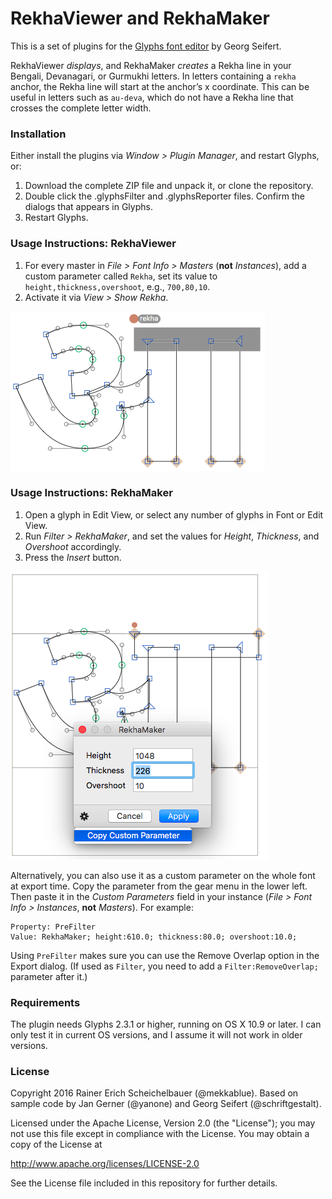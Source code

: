# RekhaViewer and RekhaMaker

This is a set of plugins for the [Glyphs font editor](http://glyphsapp.com/) by Georg Seifert.

RekhaViewer *displays*, and RekhaMaker *creates* a Rekha line in your Bengali, Devanagari, or Gurmukhi letters. In letters containing a `rekha` anchor, the Rekha line will start at the anchor’s x coordinate. This can be useful in letters such as `au-deva`, which do not have a Rekha line that crosses the complete letter width.

### Installation

Either install the plugins via *Window > Plugin Manager*, and restart Glyphs, or:

1. Download the complete ZIP file and unpack it, or clone the repository.
2. Double click the .glyphsFilter and .glyphsReporter files. Confirm the dialogs that appears in Glyphs.
3. Restart Glyphs.

### Usage Instructions: RekhaViewer

1. For every master in *File > Font Info > Masters* (**not** *Instances*), add a custom parameter called `Rekha`, set its value to `height,thickness,overshoot`, e.g., `700,80,10`.
2. Activate it via *View > Show Rekha*.

![RekhaViewer](RekhaViewer.png)

### Usage Instructions: RekhaMaker

1. Open a glyph in Edit View, or select any number of glyphs in Font or Edit View.
2. Run *Filter > RekhaMaker*, and set the values for *Height*, *Thickness*, and *Overshoot* accordingly.
3. Press the *Insert* button.

![RekhaMaker](RekhaMaker.png)

Alternatively, you can also use it as a custom parameter on the whole font at export time. Copy the parameter from the gear menu in the lower left. Then paste it in the *Custom Parameters* field in your instance (*File > Font Info > Instances*, **not** *Masters*). For example:

	Property: PreFilter
	Value: RekhaMaker; height:610.0; thickness:80.0; overshoot:10.0;

Using `PreFilter` makes sure you can use the Remove Overlap option in the Export dialog. (If used as `Filter`, you need to add a `Filter:RemoveOverlap;` parameter after it.)

### Requirements

The plugin needs Glyphs 2.3.1 or higher, running on OS X 10.9 or later. I can only test it in current OS versions, and I assume it will not work in older versions.

### License

Copyright 2016 Rainer Erich Scheichelbauer (@mekkablue).
Based on sample code by Jan Gerner (@yanone) and Georg Seifert (@schriftgestalt).

Licensed under the Apache License, Version 2.0 (the "License");
you may not use this file except in compliance with the License.
You may obtain a copy of the License at

http://www.apache.org/licenses/LICENSE-2.0

See the License file included in this repository for further details.
